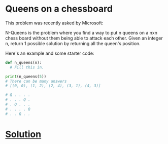 # Queens on a chessboard

This problem was recently asked by Microsoft:

N-Queens is the problem where you find a way to put n queens on a nxn chess board without them being able to attack each other. Given an integer n, return 1 possible solution by returning all the queen's position.

Here's an example and some starter code:

```python
def n_queens(n):
  # Fill this in.

print(n_queens(5))
# There can be many answers
# [(0, 0), (1, 2), (2, 4), (3, 1), (4, 3)]

# Q . . . .
# . . . Q .
# . Q . . .
# . . . . Q
# . . Q . .
```

# [Solution](solution.md)